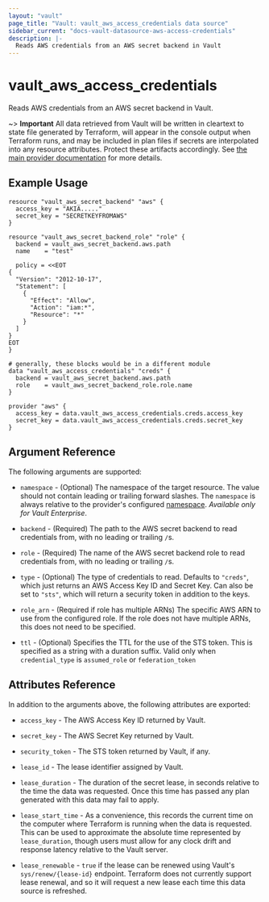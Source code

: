 ```yaml
---
layout: "vault"
page_title: "Vault: vault_aws_access_credentials data source"
sidebar_current: "docs-vault-datasource-aws-access-credentials"
description: |-
  Reads AWS credentials from an AWS secret backend in Vault
---
```


# vault\_aws\_access\_credentials

Reads AWS credentials from an AWS secret backend in Vault.

~> **Important** All data retrieved from Vault will be
written in cleartext to state file generated by Terraform, will appear in
the console output when Terraform runs, and may be included in plan files
if secrets are interpolated into any resource attributes.
Protect these artifacts accordingly. See
[the main provider documentation](../index.html)
for more details.

## Example Usage

```hcl
resource "vault_aws_secret_backend" "aws" {
  access_key = "AKIA....."
  secret_key = "SECRETKEYFROMAWS"
}

resource "vault_aws_secret_backend_role" "role" {
  backend = vault_aws_secret_backend.aws.path
  name    = "test"

  policy = <<EOT
{
  "Version": "2012-10-17",
  "Statement": [
    {
      "Effect": "Allow",
      "Action": "iam:*",
      "Resource": "*"
    }
  ]
}
EOT
}

# generally, these blocks would be in a different module
data "vault_aws_access_credentials" "creds" {
  backend = vault_aws_secret_backend.aws.path
  role    = vault_aws_secret_backend_role.role.name
}

provider "aws" {
  access_key = data.vault_aws_access_credentials.creds.access_key
  secret_key = data.vault_aws_access_credentials.creds.secret_key
}
```

## Argument Reference

The following arguments are supported:

* `namespace` - (Optional) The namespace of the target resource.
  The value should not contain leading or trailing forward slashes.
  The `namespace` is always relative to the provider's configured [namespace](/docs/providers/vault#namespace).
  *Available only for Vault Enterprise*.

* `backend` - (Required) The path to the AWS secret backend to
read credentials from, with no leading or trailing `/`s.

* `role` - (Required) The name of the AWS secret backend role to read
credentials from, with no leading or trailing `/`s.

* `type` - (Optional) The type of credentials to read. Defaults
to `"creds"`, which just returns an AWS Access Key ID and Secret
Key. Can also be set to `"sts"`, which will return a security token
in addition to the keys.

* `role_arn` - (Required if role has multiple ARNs) The specific AWS ARN to use
from the configured role. If the role does not have multiple ARNs, this does
not need to be specified.

* `ttl` - (Optional) Specifies the TTL for the use of the STS token. This
is specified as a string with a duration suffix. Valid only when
`credential_type` is `assumed_role` or `federation_token`

## Attributes Reference

In addition to the arguments above, the following attributes are exported:

* `access_key` - The AWS Access Key ID returned by Vault.

* `secret_key` - The AWS Secret Key returned by Vault.

* `security_token` - The STS token returned by Vault, if any.

* `lease_id` - The lease identifier assigned by Vault.

* `lease_duration` - The duration of the secret lease, in seconds relative
to the time the data was requested. Once this time has passed any plan
generated with this data may fail to apply.

* `lease_start_time` - As a convenience, this records the current time
on the computer where Terraform is running when the data is requested.
This can be used to approximate the absolute time represented by
`lease_duration`, though users must allow for any clock drift and response
latency relative to the Vault server.

* `lease_renewable` - `true` if the lease can be renewed using Vault's
`sys/renew/{lease-id}` endpoint. Terraform does not currently support lease
renewal, and so it will request a new lease each time this data source is
refreshed.
